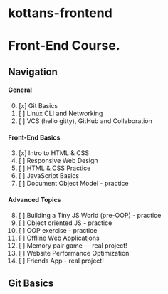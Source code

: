 # kottans-frontend
# Front-End Course.

## Navigation

#### General
 0. [x] Git Basics
 1. [ ] Linux CLI and Networking
 2. [ ] VCS (hello gitty), GitHub and Collaboration
 
#### Front-End Basics
 3. [x] Intro to HTML & CSS
 4. [ ] Responsive Web Design
 5. [ ] HTML & CSS Practice
 6. [ ] JavaScript Basics
 7. [ ] Document Object Model - practice

#### Advanced Topics
 8. [ ] Building a Tiny JS World (pre-OOP) - practice
 9. [ ] Object oriented JS - practice
10. [ ] OOP exercise - practice
11. [ ] Offline Web Applications
12. [ ] Memory pair game — real project!
13. [ ] Website Performance Optimization
14. [ ] Friends App - real project!

## Git Basics
